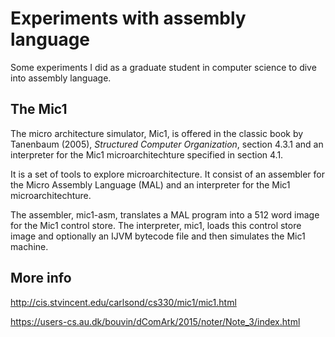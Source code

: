 # Experiments with assembly language
Some experiments I did as a graduate student in computer science to dive into assembly language.  

## The Mic1
The micro architecture simulator, Mic1, is offered in the classic book by Tanenbaum (2005), _Structured Computer Organization_, section 4.3.1 and an interpreter for the Mic1 microarchitechture specified in section 4.1.

It is a set of tools to explore microarchitecture. It consist of an assembler for the Micro Assembly Language (MAL) and an interpreter for the Mic1 microarchitechture.

The assembler, mic1-asm, translates a MAL program into a 512 word image for the Mic1 control store. The interpreter, mic1, loads this control store image and optionally an IJVM bytecode file and then simulates the Mic1 machine.

## More info
http://cis.stvincent.edu/carlsond/cs330/mic1/mic1.html

https://users-cs.au.dk/bouvin/dComArk/2015/noter/Note_3/index.html
